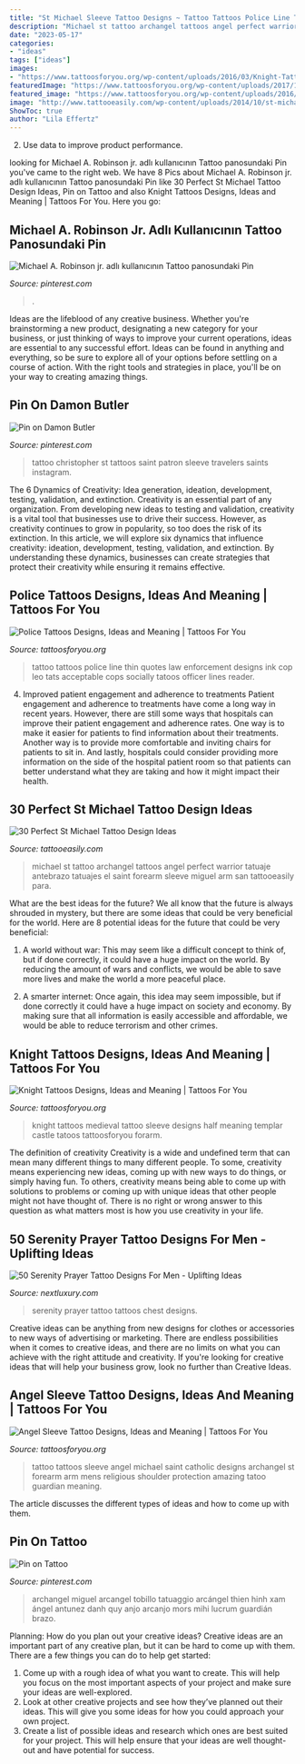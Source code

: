 ```yaml
---
title: "St Michael Sleeve Tattoo Designs ~ Tattoo Tattoos Police Line Thin Quotes Law Enforcement Designs Ink Cop Leo Tats Acceptable Cops Socially Tatoos Officer Lines Reader"
description: "Michael st tattoo archangel tattoos angel perfect warrior tatuaje antebrazo tatuajes el saint forearm sleeve miguel arm san tattooeasily para"
date: "2023-05-17"
categories:
- "ideas"
tags: ["ideas"]
images:
- "https://www.tattoosforyou.org/wp-content/uploads/2016/03/Knight-Tattoo-Half-Sleeve.jpg"
featuredImage: "https://www.tattoosforyou.org/wp-content/uploads/2017/11/Angel-Arm-Sleeve-Tattoos.jpg"
featured_image: "https://www.tattoosforyou.org/wp-content/uploads/2016/08/Police-Tattoo-Quotes.jpg"
image: "http://www.tattooeasily.com/wp-content/uploads/2014/10/st-michael-tattoos-5.jpg"
ShowToc: true
author: "Lila Effertz"
---
```



2. Use data to improve product performance.

	

		
looking for Michael A. Robinson jr. adlı kullanıcının Tattoo panosundaki Pin you've came to the right web. We have 8 Pics about Michael A. Robinson jr. adlı kullanıcının Tattoo panosundaki Pin like 30 Perfect St Michael Tattoo Design Ideas, Pin on Tattoo and also Knight Tattoos Designs, Ideas and Meaning | Tattoos For You. Here you go:
		
    
## Michael A. Robinson Jr. Adlı Kullanıcının Tattoo Panosundaki Pin

<img loading=lazy src="https://i.pinimg.com/736x/7a/bc/7e/7abc7ec8ca0eed09068314b1f60e0b4a--rose-tattoos-flower-tattoos.jpg" onerror="this.onerror=null;this.src='https://tse1.mm.bing.net/th?id=OIP.X4jEgMrvk6T21xxwhph4TAEsEs&amp;pid=15.1';" alt="Michael A. Robinson jr. adlı kullanıcının Tattoo panosundaki Pin">

_Source: pinterest.com_

>. 

	

Ideas are the lifeblood of any creative business. Whether you're brainstorming a new product, designating a new category for your business, or just thinking of ways to improve your current operations, ideas are essential to any successful effort. Ideas can be found in anything and everything, so be sure to explore all of your options before settling on a course of action. With the right tools and strategies in place, you'll be on your way to creating amazing things.

    
## Pin On Damon Butler

<img loading=lazy src="https://i.pinimg.com/736x/de/14/67/de1467cdd7411f8414198a1ae8533ac3--st-christopher-tattoo-patron-saints.jpg" onerror="this.onerror=null;this.src='https://tse1.mm.bing.net/th?id=OIP.5CLY807VNpu15Kag0WHALQHaHa&amp;pid=15.1';" alt="Pin on Damon Butler">

_Source: pinterest.com_

>tattoo christopher st tattoos saint patron sleeve travelers saints instagram. 

	

The 6 Dynamics of Creativity: Idea generation, ideation, development, testing, validation, and extinction.
Creativity is an essential part of any organization. From developing new ideas to testing and validation, creativity is a vital tool that businesses use to drive their success. However, as creativity continues to grow in popularity, so too does the risk of its extinction. In this article, we will explore six dynamics that influence creativity: ideation, development, testing, validation, and extinction. By understanding these dynamics, businesses can create strategies that protect their creativity while ensuring it remains effective.

    
## Police Tattoos Designs, Ideas And Meaning | Tattoos For You

<img loading=lazy src="https://www.tattoosforyou.org/wp-content/uploads/2016/08/Police-Tattoo-Quotes.jpg" onerror="this.onerror=null;this.src='https://tse4.mm.bing.net/th?id=OIP.0VShU-u4G8Nm6cCowMUkzgAAAA&amp;pid=15.1';" alt="Police Tattoos Designs, Ideas and Meaning | Tattoos For You">

_Source: tattoosforyou.org_

>tattoo tattoos police line thin quotes law enforcement designs ink cop leo tats acceptable cops socially tatoos officer lines reader. 

	

4) Improved patient engagement and adherence to treatments
Patient engagement and adherence to treatments have come a long way in recent years. However, there are still some ways that hospitals can improve their patient engagement and adherence rates. One way is to make it easier for patients to find information about their treatments. Another way is to provide more comfortable and inviting chairs for patients to sit in. And lastly, hospitals could consider providing more information on the side of the hospital patient room so that patients can better understand what they are taking and how it might impact their health.

    
## 30 Perfect St Michael Tattoo Design Ideas

<img loading=lazy src="http://www.tattooeasily.com/wp-content/uploads/2014/10/st-michael-tattoos-5.jpg" onerror="this.onerror=null;this.src='https://tse1.mm.bing.net/th?id=OIP.2d5pZ-vqn1RcHibBI624kwHaKo&amp;pid=15.1';" alt="30 Perfect St Michael Tattoo Design Ideas">

_Source: tattooeasily.com_

>michael st tattoo archangel tattoos angel perfect warrior tatuaje antebrazo tatuajes el saint forearm sleeve miguel arm san tattooeasily para. 

	

What are the best ideas for the future?
We all know that the future is always shrouded in mystery, but there are some ideas that could be very beneficial for the world. Here are 8 potential ideas for the future that could be very beneficial:
1. A world without war: This may seem like a difficult concept to think of, but if done correctly, it could have a huge impact on the world. By reducing the amount of wars and conflicts, we would be able to save more lives and make the world a more peaceful place.

2. A smarter internet: Once again, this idea may seem impossible, but if done correctly it could have a huge impact on society and economy. By making sure that all information is easily accessible and affordable, we would be able to reduce terrorism and other crimes.


    
## Knight Tattoos Designs, Ideas And Meaning | Tattoos For You

<img loading=lazy src="https://www.tattoosforyou.org/wp-content/uploads/2016/03/Knight-Tattoo-Half-Sleeve.jpg" onerror="this.onerror=null;this.src='https://tse2.mm.bing.net/th?id=OIP.yggIhqOuVUoFoKDv7Yof1gHaIY&amp;pid=15.1';" alt="Knight Tattoos Designs, Ideas and Meaning | Tattoos For You">

_Source: tattoosforyou.org_

>knight tattoos medieval tattoo sleeve designs half meaning templar castle tatoos tattoosforyou forarm. 

	

The definition of creativity
Creativity is a wide and undefined term that can mean many different things to many different people. To some, creativity means experiencing new ideas, coming up with new ways to do things, or simply having fun. To others, creativity means being able to come up with solutions to problems or coming up with unique ideas that other people might not have thought of. There is no right or wrong answer to this question as what matters most is how you use creativity in your life.

    
## 50 Serenity Prayer Tattoo Designs For Men - Uplifting Ideas

<img loading=lazy src="http://nextluxury.com/wp-content/uploads/heaven-clouds-serenity-prayer-male-upper-chest-tattoos.jpg" onerror="this.onerror=null;this.src='https://tse2.mm.bing.net/th?id=OIP.nUTQa1mJa0QWAAy0mAsLkQAAAA&amp;pid=15.1';" alt="50 Serenity Prayer Tattoo Designs For Men - Uplifting Ideas">

_Source: nextluxury.com_

>serenity prayer tattoo tattoos chest designs. 

	

Creative ideas can be anything from new designs for clothes or accessories to new ways of advertising or marketing. There are endless possibilities when it comes to creative ideas, and there are no limits on what you can achieve with the right attitude and creativity. If you're looking for creative ideas that will help your business grow, look no further than Creative Ideas.

    
## Angel Sleeve Tattoo Designs, Ideas And Meaning | Tattoos For You

<img loading=lazy src="https://www.tattoosforyou.org/wp-content/uploads/2017/11/Angel-Arm-Sleeve-Tattoos.jpg" onerror="this.onerror=null;this.src='https://tse4.mm.bing.net/th?id=OIP.Ff7socTjX68UI6UBaQsaaAHaJQ&amp;pid=15.1';" alt="Angel Sleeve Tattoo Designs, Ideas and Meaning | Tattoos For You">

_Source: tattoosforyou.org_

>tattoo tattoos sleeve angel michael saint catholic designs archangel st forearm arm mens religious shoulder protection amazing tatoo guardian meaning. 

	

The article discusses the different types of ideas and how to come up with them.

    
## Pin On Tattoo

<img loading=lazy src="https://i.pinimg.com/736x/01/0b/02/010b021af83b5cc5a1070b6a9d6ffb1b.jpg" onerror="this.onerror=null;this.src='https://tse1.mm.bing.net/th?id=OIP.htAn2IjhyE4bKouQTK1DAwHaJ5&amp;pid=15.1';" alt="Pin on Tattoo">

_Source: pinterest.com_

>archangel miguel arcangel tobillo tatuaggio arcángel thien hinh xam ángel antunez danh quy anjo arcanjo mors mihi lucrum guardián brazo. 

	

Planning: How do you plan out your creative ideas?
Creative ideas are an important part of any creative plan, but it can be hard to come up with them. 
There are a few things you can do to help get started:

1. Come up with a rough idea of what you want to create. This will help you focus on the most important aspects of your project and make sure your ideas are well-explored. 
2. Look at other creative projects and see how they’ve planned out their ideas. This will give you some ideas for how you could approach your own project. 
3. Create a list of possible ideas and research which ones are best suited for your project. This will help ensure that your ideas are well thought-out and have potential for success.

